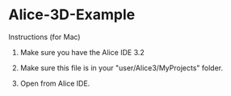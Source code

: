 # Alice-3D-Example

Instructions (for Mac)

1. Make sure you have the Alice IDE 3.2

2. Make sure this file is in your "user/Alice3/MyProjects" folder.

3. Open from Alice IDE.

